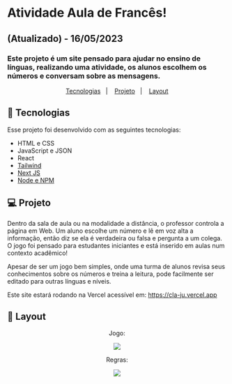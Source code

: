 # Atividade Aula de Francês!
## (Atualizado) - 16/05/2023
### Este projeto é um site pensado para ajudar no ensino de línguas, realizando uma atividade, os alunos escolhem os números e conversam sobre as mensagens.

<p align="center">
  <a href="#-tecnologias">Tecnologias</a>&nbsp;&nbsp;&nbsp;|&nbsp;&nbsp;&nbsp;
  <a href="#-projeto">Projeto</a>&nbsp;&nbsp;&nbsp;|&nbsp;&nbsp;&nbsp;
  <a href="#-layout">Layout</a>
</p>

## 🚀 Tecnologias

Esse projeto foi desenvolvido com as seguintes tecnologias:

- HTML e CSS
- JavaScript e JSON
- React
- [Tailwind](https://tailwindcss.com/)
- [Next JS](https://nextjs.org/)
- [Node e NPM](https://nodejs.org/)

## 💻 Projeto

Dentro da sala de aula ou na modalidade a distância, o professor controla a página em Web.
Um aluno escolhe um número e lê em voz alta a informação, então diz se ela é verdadeira ou falsa e pergunta a um colega. O jogo foi pensado para estudantes iniciantes  e está inserido em aulas num contexto acadêmico!

Apesar de ser um jogo bem simples, onde uma turma de alunos revisa seus conhecimentos sobre os números e treina a leitura, pode facilmente ser editado para outras línguas e níveis.

Este site estará rodando na Vercel acessível em:
https://cla-ju.vercel.app

## 🔖 Layout

<div align="center">
    <p>Jogo:</p>
    <img src="/assets/jogo.png">
</div>

<div align="center">
    <p>Regras:</p>
    <img src="/assets/regras.png">
</div>